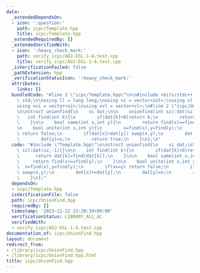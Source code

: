 ```yaml
---
data:
  _extendedDependsOn:
  - icon: ':question:'
    path: icpc/Template.hpp
    title: icpc/Template.hpp
  _extendedRequiredBy: []
  _extendedVerifiedWith:
  - icon: ':heavy_check_mark:'
    path: verify_icpc/AOJ-DSL-1-A.test.cpp
    title: verify_icpc/AOJ-DSL-1-A.test.cpp
  _isVerificationFailed: false
  _pathExtension: hpp
  _verificationStatusIcon: ':heavy_check_mark:'
  attributes:
    links: []
  bundledCode: "#line 2 \"icpc/Template.hpp\"\n\n#include <bits/stdc++.h>\nusing namespace\
    \ std;\n\nusing ll = long long;\nusing vi = vector<int>;\nusing vl = vector<ll>;\n\
    using vvi = vector<vi>;\nusing vvl = vector<vl>;\n#line 2 \"icpc/UnionFind.hpp\"\
    \n\nstruct unionfind{\n    vi dat;\n\n    unionfind(int sz):dat(sz,-1){}\n\n \
    \   int find(int k){\n        if(dat[k]<0)return k;\n        return dat[k]=find(dat[k]);\n\
    \    }\n\n    bool same(int x,int y){\n        return find(x)==find(y);\n    }\n\
    \n    bool unite(int x,int y){\n        x=find(x),y=find(y);\n        if(x==y)\
    \ return false;\n        if(dat[x]>dat[y]) swap(x,y);\n        dat[x]+=dat[y];\n\
    \        dat[y]=x;\n        return true;\n    }\n};\n"
  code: "#include \"Template.hpp\"\n\nstruct unionfind{\n    vi dat;\n\n    unionfind(int\
    \ sz):dat(sz,-1){}\n\n    int find(int k){\n        if(dat[k]<0)return k;\n  \
    \      return dat[k]=find(dat[k]);\n    }\n\n    bool same(int x,int y){\n   \
    \     return find(x)==find(y);\n    }\n\n    bool unite(int x,int y){\n      \
    \  x=find(x),y=find(y);\n        if(x==y) return false;\n        if(dat[x]>dat[y])\
    \ swap(x,y);\n        dat[x]+=dat[y];\n        dat[y]=x;\n        return true;\n\
    \    }\n};"
  dependsOn:
  - icpc/Template.hpp
  isVerificationFile: false
  path: icpc/UnionFind.hpp
  requiredBy: []
  timestamp: '2023-11-12 23:20:39+09:00'
  verificationStatus: LIBRARY_ALL_AC
  verifiedWith:
  - verify_icpc/AOJ-DSL-1-A.test.cpp
documentation_of: icpc/UnionFind.hpp
layout: document
redirect_from:
- /library/icpc/UnionFind.hpp
- /library/icpc/UnionFind.hpp.html
title: icpc/UnionFind.hpp
---
```

